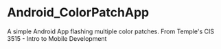 # Android_ColorPatchApp
A simple Android App flashing multiple color patches. From Temple's CIS 3515 - Intro to Mobile Development
